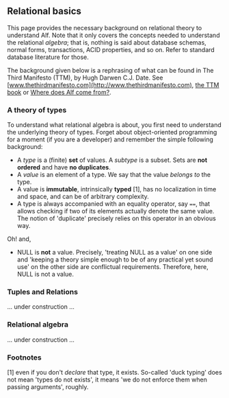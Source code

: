 ## Relational basics

This page provides the necessary background on relational theory to understand Alf. Note that it only covers the concepts needed to understand the relational *algebra*; that is, nothing is said about database schemas, normal forms, transactions, ACID properties, and so on. Refer to standard database literature for those.

The background given below is a rephrasing of what can be found in The Third Manifesto (TTM), by Hugh Darwen C.J. Date. See [www.thethirdmanifesto.com](http://www.thethirdmanifesto.com), [the TTM book](http://www.amazon.com/Databases-Types-Relational-Model-3rd/dp/0321399420) or [Where does Alf come from?](/overview/where-alf-does-come-from.html).

### A theory of types

To understand what relational algebra is about, you first need to understand the underlying theory of types. Forget about object-oriented programming for a moment (if you are a developer) and remember the simple following background:

* A *type* is a (finite) **set** of values. A *subtype* is a subset. Sets are **not ordered** and have **no duplicates**.
* A *value* is an element of a type. We say that the value *belongs to* the type.
* A value is **immutable**, intrinsically **typed** [1], has no localization in time and space, and can be of arbitrary complexity.
* A type is always accompanied with an equality operator, say `==`, that allows checking if two of its elements actually denote the same value. The notion of 'duplicate' precisely relies on this operator in an obvious way.

Oh! and,

* NULL is **not** a value. Precisely, 'treating NULL as a value' on one side and 'keeping a theory simple enough to be of any practical yet sound use' on the other side are conflictual requirements. Therefore, here, NULL is not a value. 

### Tuples and Relations

... under construction ...

### Relational algebra

... under construction ...

### Footnotes

[1] even if you don't *declare* that type, it exists. So-called 'duck typing' does not mean 'types do not exists', it means 'we do not enforce them when passing arguments', roughly. 

